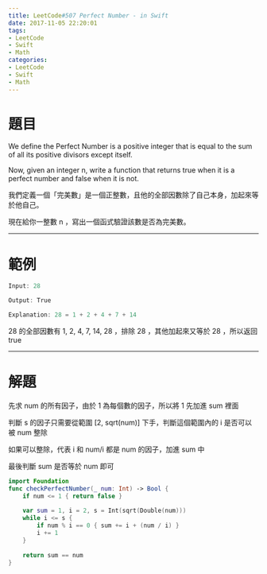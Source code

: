 ```yaml
---
title: LeetCode#507 Perfect Number - in Swift
date: 2017-11-05 22:20:01
tags:
- LeetCode
- Swift
- Math
categories:
- LeetCode
- Swift
- Math
---
```


# 題目

We define the Perfect Number is a positive integer that is equal to the sum of all its positive divisors except itself.

Now, given an integer n, write a function that returns true when it is a perfect number and false when it is not.

我們定義一個「完美數」是一個正整數，且他的全部因數除了自己本身，加起來等於他自己。

現在給你一整數 n ，寫出一個函式驗證該數是否為完美數。

---

# 範例

``` swift
Input: 28

Output: True

Explanation: 28 = 1 + 2 + 4 + 7 + 14
```

28 的全部因數有 1, 2, 4, 7, 14, 28 ，排除 28 ，其他加起來又等於 28 ，所以返回 true

---

# 解題

先求 num 的所有因子，由於 1 為每個數的因子，所以將 1 先加進 sum 裡面

判斷 s 的因子只需要從範圍 [2, sqrt(num)] 下手，判斷這個範圍內的 i 是否可以被 num 整除

如果可以整除，代表 i 和 num/i 都是 num 的因子，加進 sum 中

最後判斷 sum 是否等於 num 即可

``` swift
import Foundation
func checkPerfectNumber(_ num: Int) -> Bool {
    if num <= 1 { return false }
    
    var sum = 1, i = 2, s = Int(sqrt(Double(num)))
    while i <= s {
        if num % i == 0 { sum += i + (num / i) }
        i += 1
    }
    
    return sum == num
}
```